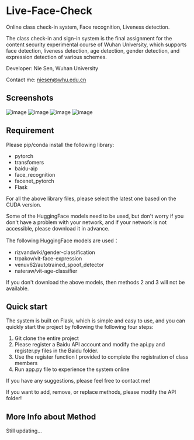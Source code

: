# Live-Face-Check
Online class check-in system, Face recognition, Liveness detection.

The class check-in and sign-in system is the final assignment for the content security experimental course of  Wuhan University, which supports face detection, liveness detection, age detection, gender detection, and expression detection of various schemes.

Developer: Nie Sen, Wuhan University

Contact me: niesen@whu.edu.cn

## Screenshots

![image](https://github.com/Summu77/Live-Face-Check/assets/115442864/9f6986bc-3761-42a8-9df5-a864faa29ce0)
![image](https://github.com/Summu77/Live-Face-Check/assets/115442864/5b209fd9-11b1-4bdb-a6e6-d5c9752dc676)
![image](https://github.com/Summu77/Live-Face-Check/assets/115442864/01e77703-3287-452d-a783-b6b5b7f2027b)
![image](https://github.com/Summu77/Live-Face-Check/assets/115442864/c84ef8ff-e99a-4d6d-a9cd-53a9de8e5a15)

## Requirement

Please pip/conda install the following library:

- pytorch
- transfomers
- baidu-aip
- face_recognition
- facenet_pytorch
- Flask

For all the above library files, please select the latest one based on the CUDA version.

Some of the HuggingFace models need to be used, but don't worry if you don't have a problem with your network, and if your network is not accessible, please download it in advance.

The following HuggingFace models are used：

- rizvandwiki/gender-classification
- trpakov/vit-face-expression
- venuv62/autotrained_spoof_detector
- nateraw/vit-age-classifier

If you don't download the above models, then methods 2 and 3 will not be available.

## Quick start

The system is built on Flask, which is simple and easy to use, and you can quickly start the project by following the following four steps:

1. Git clone the entire project
2. Please register a Baidu API account and modify the api.py and register.py files in the Baidu folder.
3. Use the register function I provided to complete the registration of class members
4. Run app.py file to experience the system online

If you have any suggestions, please feel free to contact me!

If you want to add, remove, or replace methods, please modify the API folder!

## More Info about Method

Still updating...

